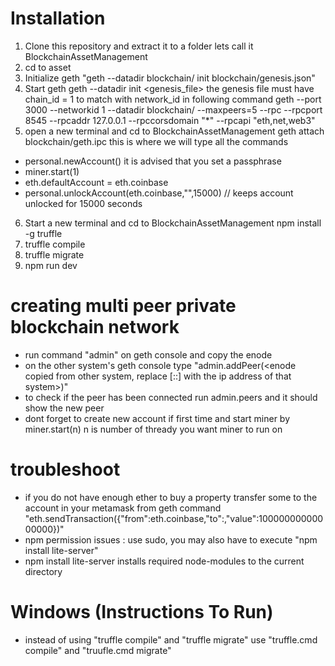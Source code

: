 

# Installation
1. Clone this repository and extract it to a folder lets call it BlockchainAssetManagement
2. cd to asset
3. Initialize geth "geth --datadir blockchain/ init blockchain/genesis.json"
4. Start geth 
geth --datadir <datadir> init <genesis_file> the genesis file must have chain_id = 1 to match with network_id in following command
geth --port 3000 --networkid 1 --datadir blockchain/ --maxpeers=5 --rpc --rpcport 8545 --rpcaddr 127.0.0.1 --rpccorsdomain "*" --rpcapi "eth,net,web3"
5. open a new terminal and cd to BlockchainAssetManagement
  geth attach blockchain/geth.ipc
  this is where we will type all the commands
  * personal.newAccount()  it is advised that you set a passphrase
  * miner.start(1)
  * eth.defaultAccount = eth.coinbase
  * personal.unlockAccount(eth.coinbase,"<your password>",15000)  // keeps account unlocked for 15000 seconds
6. Start a new terminal and cd to BlockchainAssetManagement
   npm install -g truffle
7. truffle compile
8. truffle migrate
9. npm run dev
  
# creating multi peer private blockchain network
  * run command "admin" on geth console and copy the enode
  * on the other system's geth console type "admin.addPeer(<enode copied from other system, replace [::] with the ip address of that system>)"
  * to check if the peer has been connected run admin.peers and it should show the new peer
  * dont forget to create new account if first time and start miner by miner.start(n) n is number of thready you want miner to run on
# troubleshoot
  * if you do not have enough ether to buy a property transfer some to the account in your metamask from geth command
  "eth.sendTransaction({"from":eth.coinbase,"to":<metamask account no.>,"value":10000000000000000})"
  * npm permission issues : use sudo, you may also have to execute "npm install lite-server"
  * npm install lite-server installs required node-modules to the current directory
# Windows (Instructions To Run)
  * instead of using "truffle compile" and "truffle migrate" use "truffle.cmd compile" and "truufle.cmd migrate"
